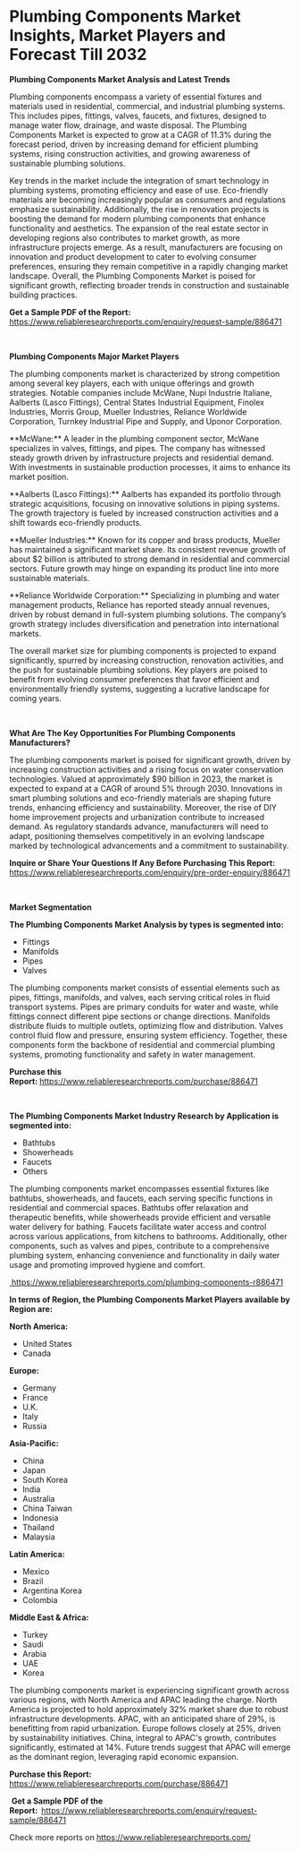 <p><h1>Plumbing Components Market Insights, Market Players and Forecast Till 2032</h1></p><p><strong>Plumbing Components Market Analysis and Latest Trends</strong></p>
<p><p>Plumbing components encompass a variety of essential fixtures and materials used in residential, commercial, and industrial plumbing systems. This includes pipes, fittings, valves, faucets, and fixtures, designed to manage water flow, drainage, and waste disposal. The Plumbing Components Market is expected to grow at a CAGR of 11.3% during the forecast period, driven by increasing demand for efficient plumbing systems, rising construction activities, and growing awareness of sustainable plumbing solutions.</p><p>Key trends in the market include the integration of smart technology in plumbing systems, promoting efficiency and ease of use. Eco-friendly materials are becoming increasingly popular as consumers and regulations emphasize sustainability. Additionally, the rise in renovation projects is boosting the demand for modern plumbing components that enhance functionality and aesthetics. The expansion of the real estate sector in developing regions also contributes to market growth, as more infrastructure projects emerge. As a result, manufacturers are focusing on innovation and product development to cater to evolving consumer preferences, ensuring they remain competitive in a rapidly changing market landscape. Overall, the Plumbing Components Market is poised for significant growth, reflecting broader trends in construction and sustainable building practices.</p></p>
<p><strong>Get a Sample PDF of the Report:&nbsp;</strong> <a href="https://www.reliableresearchreports.com/enquiry/request-sample/886471?utm_campaign=2253&utm_medium=2&utm_source=Github&utm_content=ia&utm_term=09042025&utm_id=plumbing-components">https://www.reliableresearchreports.com/enquiry/request-sample/886471</a></p>
<p>&nbsp;</p>
<p><strong>Plumbing Components Major Market Players</strong></p>
<p><p>The plumbing components market is characterized by strong competition among several key players, each with unique offerings and growth strategies. Notable companies include McWane, Nupi Industrie Italiane, Aalberts (Lasco Fittings), Central States Industrial Equipment, Finolex Industries, Morris Group, Mueller Industries, Reliance Worldwide Corporation, Turnkey Industrial Pipe and Supply, and Uponor Corporation.</p><p>**McWane:** A leader in the plumbing component sector, McWane specializes in valves, fittings, and pipes. The company has witnessed steady growth driven by infrastructure projects and residential demand. With investments in sustainable production processes, it aims to enhance its market position.</p><p>**Aalberts (Lasco Fittings):** Aalberts has expanded its portfolio through strategic acquisitions, focusing on innovative solutions in piping systems. The growth trajectory is fueled by increased construction activities and a shift towards eco-friendly products.</p><p>**Mueller Industries:** Known for its copper and brass products, Mueller has maintained a significant market share. Its consistent revenue growth of about $2 billion is attributed to strong demand in residential and commercial sectors. Future growth may hinge on expanding its product line into more sustainable materials.</p><p>**Reliance Worldwide Corporation:** Specializing in plumbing and water management products, Reliance has reported steady annual revenues, driven by robust demand in full-system plumbing solutions. The company’s growth strategy includes diversification and penetration into international markets.</p><p>The overall market size for plumbing components is projected to expand significantly, spurred by increasing construction, renovation activities, and the push for sustainable plumbing solutions. Key players are poised to benefit from evolving consumer preferences that favor efficient and environmentally friendly systems, suggesting a lucrative landscape for coming years.</p></p>
<p>&nbsp;</p>
<p><strong>What Are The Key Opportunities For Plumbing Components Manufacturers?</strong></p>
<p><p>The plumbing components market is poised for significant growth, driven by increasing construction activities and a rising focus on water conservation technologies. Valued at approximately $90 billion in 2023, the market is expected to expand at a CAGR of around 5% through 2030. Innovations in smart plumbing solutions and eco-friendly materials are shaping future trends, enhancing efficiency and sustainability. Moreover, the rise of DIY home improvement projects and urbanization contribute to increased demand. As regulatory standards advance, manufacturers will need to adapt, positioning themselves competitively in an evolving landscape marked by technological advancements and a commitment to sustainability.</p></p>
<p><strong>Inquire or Share Your Questions If Any Before Purchasing This Report:</strong> <a href="https://www.reliableresearchreports.com/enquiry/pre-order-enquiry/886471?utm_campaign=2253&utm_medium=2&utm_source=Github&utm_content=ia&utm_term=09042025&utm_id=plumbing-components">https://www.reliableresearchreports.com/enquiry/pre-order-enquiry/886471</a></p>
<p>&nbsp;</p>
<p><strong>Market Segmentation</strong></p>
<p><strong>The Plumbing Components Market Analysis by types is segmented into:</strong></p>
<p><ul><li>Fittings</li><li>Manifolds</li><li>Pipes</li><li>Valves</li></ul></p>
<p><p>The plumbing components market consists of essential elements such as pipes, fittings, manifolds, and valves, each serving critical roles in fluid transport systems. Pipes are primary conduits for water and waste, while fittings connect different pipe sections or change directions. Manifolds distribute fluids to multiple outlets, optimizing flow and distribution. Valves control fluid flow and pressure, ensuring system efficiency. Together, these components form the backbone of residential and commercial plumbing systems, promoting functionality and safety in water management.</p></p>
<p><strong>Purchase this Report:&nbsp;</strong><a href="https://www.reliableresearchreports.com/purchase/886471?utm_campaign=2253&utm_medium=2&utm_source=Github&utm_content=ia&utm_term=09042025&utm_id=plumbing-components">https://www.reliableresearchreports.com/purchase/886471</a></p>
<p>&nbsp;</p>
<p><strong>The Plumbing Components Market Industry Research by Application is segmented into:</strong></p>
<p><ul><li>Bathtubs</li><li>Showerheads</li><li>Faucets</li><li>Others</li></ul></p>
<p><p>The plumbing components market encompasses essential fixtures like bathtubs, showerheads, and faucets, each serving specific functions in residential and commercial spaces. Bathtubs offer relaxation and therapeutic benefits, while showerheads provide efficient and versatile water delivery for bathing. Faucets facilitate water access and control across various applications, from kitchens to bathrooms. Additionally, other components, such as valves and pipes, contribute to a comprehensive plumbing system, enhancing convenience and functionality in daily water usage and promoting improved hygiene and comfort.</p></p>
<p><a href="https://www.reliableresearchreports.com/plumbing-components-r886471?utm_campaign=2253&utm_medium=2&utm_source=Github&utm_content=ia&utm_term=09042025&utm_id=plumbing-components">&nbsp;https://www.reliableresearchreports.com/plumbing-components-r886471</a></p>
<p><strong>In terms of Region, the Plumbing Components Market Players available by Region are:</strong></p>
<p>
    <p> <strong> North America: </strong>
        <ul>
            <li>United States</li>
            <li>Canada</li>
        </ul>
        </p> 
    <p> <strong> Europe: </strong>
        <ul>
            <li>Germany</li>
            <li>France</li>
            <li>U.K.</li>
            <li>Italy</li>
            <li>Russia</li>
        </ul>
        </p> 
    <p> <strong> Asia-Pacific: </strong>
        <ul>
            <li>China</li>
            <li>Japan</li>
            <li>South Korea</li>
            <li>India</li>
            <li>Australia</li>
            <li>China Taiwan</li>
            <li>Indonesia</li>
            <li>Thailand</li>
            <li>Malaysia</li>
        </ul>
        </p> 
    <p> <strong> Latin America: </strong>
        <ul>
            <li>Mexico</li>
            <li>Brazil</li>
            <li>Argentina Korea</li>
            <li>Colombia</li>
        </ul>
        </p> 
    <p> <strong> Middle East & Africa: </strong>
        <ul>
            <li>Turkey</li>
            <li>Saudi</li>
            <li>Arabia</li>
            <li>UAE</li>
            <li>Korea</li>
        </ul>
    </p>
    </p>
<p><p>The plumbing components market is experiencing significant growth across various regions, with North America and APAC leading the charge. North America is projected to hold approximately 32% market share due to robust infrastructure developments. APAC, with an anticipated share of 29%, is benefitting from rapid urbanization. Europe follows closely at 25%, driven by sustainability initiatives. China, integral to APAC's growth, contributes significantly, estimated at 14%. Future trends suggest that APAC will emerge as the dominant region, leveraging rapid economic expansion.</p></p>
<p><strong>Purchase this Report: </strong><a href="https://www.reliableresearchreports.com/purchase/886471?utm_campaign=2253&utm_medium=2&utm_source=Github&utm_content=ia&utm_term=09042025&utm_id=plumbing-components">https://www.reliableresearchreports.com/purchase/886471</a></p>
<p>&nbsp;<strong>Get a Sample PDF of the Report:&nbsp;&nbsp;</strong><a href="https://www.reliableresearchreports.com/enquiry/request-sample/886471?utm_campaign=2253&utm_medium=2&utm_source=Github&utm_content=ia&utm_term=09042025&utm_id=plumbing-components">https://www.reliableresearchreports.com/enquiry/request-sample/886471</a></p>
<p><strong></strong></p>
<p>Check more reports on <a href="https://www.reliableresearchreports.com/?utm_campaign=2253&utm_medium=2&utm_source=Github&utm_content=ia&utm_term=09042025&utm_id=plumbing-components">https://www.reliableresearchreports.com/</a></p>